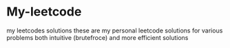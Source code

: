 # My-leetcode
my leetcodes solutions
these are my personal leetcode solutions for various problems
both intuitive (brutefroce) and  more efficient solutions
